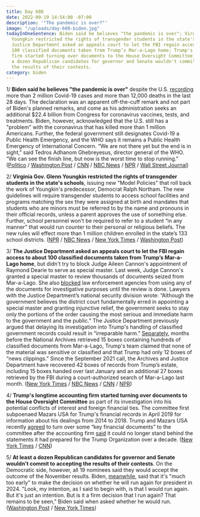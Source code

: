```yaml
---
title: Day 608
date: 2022-09-19 14:54:00 -07:00
description: '"The pandemic is over?"'
image: "/uploads/day-608-biden.jpg"
todayInOneSentence: Biden said he believes "the pandemic is over"; Virginia Gov. Glenn
  Youngkin restricted the rights of transgender students in the state's schools; the
  Justice Department asked an appeals court to let the FBI regain access to about
  100 classified documents taken from Trump’s Mar-a-Lago home; Trump's longtime accounting
  firm started turning over documents to the House Oversight Committee; and at least
  a dozen Republican candidates for governor and Senate wouldn't commit to accepting
  the results of their contests.
category: biden
---
```


1/ **Biden said he believes "the pandemic is over"** despite the U.S. [recording](https://coronavirus.jhu.edu/map.html) more than 2 million Covid-19 cases and more than 12,000 deaths  in the last 28 days. The declaration was an apparent off-the-cuff remark and not part of Biden's planned remarks, and come as his administration seeks an additional $22.4 billion from Congress for coronavirus vaccines, tests, and treatments. Biden, however, acknowledged that the U.S. still has a "problem" with the coronavirus that has killed more than 1 million Americans. Further, the federal government still designates Covid-19 a Public Health Emergency, and the WHO says it remains a Public Health Emergency of International Concern. “We are not there yet but the end is in sight,” said Tedros Adhanom Ghebreyesus, director general of the WHO. “We can see the finish line, but now is the worst time to stop running.” ([Politico](https://www.politico.com/news/2022/09/18/joe-biden-pandemic-60-minutes-00057423) / [Washington Post](https://www.washingtonpost.com/health/2022/09/18/biden-covid-pandemic-over/) / [CNN](https://www.cnn.com/2022/09/18/politics/biden-pandemic-60-minutes/index.html) / [NBC News](https://www.nbcnews.com/politics/politics-news/-pandemic-biden-says-rcna48266) / [NPR](https://www.npr.org/2022/09/19/1123767437/joe-biden-covid-19-pandemic-over) / [Wall Street Journal](https://www.wsj.com/articles/biden-draws-criticism-for-saying-pandemic-is-over-11663601633?mod=hp_lead_pos3))


2/ **Virginia Gov. Glenn Youngkin restricted the rights of transgender students in the state's schools**, issuing new "Model Policies" that roll back the work of Youngkin's predecessor, Democrat Ralph Northam. The new guidelines will require transgender students to access school facilities and programs matching the sex they were assigned at birth and mandates that students who are minors must be referred to by the name and pronouns in their official records, unless a parent approves the use of something else. Further, school personnel won't be required to refer to a student “in any manner” that would run counter to their personal or religious beliefs. The new rules will effect more than 1 million children enrolled in the state’s 133 school districts. ([NPR](https://www.npr.org/2022/09/18/1123697784/virginia-transgender-students-public-schools-glenn-youngkin) / [NBC News](https://www.nbcnews.com/nbc-out/out-news/virginia-governor-seeks-roll-back-transgender-student-protections-rcna48304) / [New York Times](https://www.nytimes.com/2022/09/18/us/virginia-transgender-students.html) / [Washington Post](https://www.washingtonpost.com/education/2022/09/16/trans-students-virginia-bathroom-sports/))


3/ **The Justice Department asked an appeals court to let the FBI regain access to about 100 classified documents taken from Trump’s Mar-a-Lago home**, but didn't try to block Judge Aileen Cannon's appointment of Raymond Dearie to serve as special master. Last week, Judge Cannon's granted a special master to review thousands of documents seized from Mar-a-Lago. She also [blocked](https://www.nytimes.com/2022/09/15/us/politics/trump-documents-special-master.html) law enforcement agencies from using any of the documents for investigative purposes until the review is done. Lawyers with the Justice Department’s national security division wrote: “Although the government believes the district court fundamentally erred in appointing a special master and granting injunctive relief, the government seeks to stay only the portions of the order causing the most serious and immediate harm to the government and the public.” The Justice Department previously argued that delaying its investigation into Trump's handling of classified government records could result in “irreparable harm.” [Separately](https://www.washingtonpost.com/national-security/2022/09/16/trump-records-archives-clippings/), months before the National Archives retrieved 15 boxes containing hundreds of classified documents from Mar-a-Lago, Trump's team claimed that none of the material was sensitive or classified and that Trump had only 12 boxes of “news clippings.” Since the September 2021 call, the Archives and Justice Department have recovered 42 boxes of records from Trump’s estate, including 15 boxes handed over last January and an additional 27 boxes retrieved by the FBI during a court-authorized search of Mar-a-Lago last month. ([New York Times](https://www.nytimes.com/2022/09/16/us/politics/trump-special-master-justice-dept.html?action=click&pgtype=Article&state=default&module=styln-trump-raid&variant=show&region=MAIN_CONTENT_1&block=storyline_top_links_recirc) / [NBC News](https://www.nbcnews.com/politics/justice-department/justice-department-asks-appeals-court-block-trump-judges-mar-lago-ruli-rcna48066) / [CNN](https://www.cnn.com/2022/09/15/politics/mar-a-lago-search-special-master/index.html) / [NPR](https://www.npr.org/2022/09/16/1122725989/judge-raymond-dearie-mar-a-lago-special-master-trump))

4/ **Trump's longtime accounting firm started turning over documents to the House Oversight Committee** as part of its investigation into his potential conflicts of interest and foreign financial ties. The committee first subpoenaed Mazars USA for Trump's financial records in April 2019 for information about his dealings from 2014 to 2018. Trump and Mazars USA recently [agreed](https://whatthefuckjusthappenedtoday.com/2022/09/01/day-590/#3-trump-and-the-mazars-usa-accountin) to turn over some “key financial documents” to the committee after the accounting firm [said](https://whatthefuckjusthappenedtoday.com/2022/02/14/day-391/#3-trump%E2%80%99s-long-time-accounting-firm) it could no longer stand behind the statements it had prepared for the Trump Organization over a decade. ([New York Times](https://www.nytimes.com/2022/09/17/us/politics/mazars-accounting-trump-documents.html) / [CNN](https://www.cnn.com/2022/09/18/politics/house-oversight-committee-trump-financial-documents/index.html))


5/ **At least a dozen Republican candidates for governor and Senate wouldn't commit to accepting the results of their contests**. On the Democratic side, however, all 19 nominees said they would accept the outcome of the November results. Biden, [meanwhile](https://www.cnn.com/2022/09/18/politics/biden-too-early-to-decide-about-2024/index.html), said that it's "much too early" to make the decision on whether he will run again for president in 2024. "Look, my intention, as I said to begin with, is that I would run again. But it's just an intention. But is it a firm decision that I run again? That remains to be seen," Biden said when asked whether he would run. ([Washington Post](https://www.washingtonpost.com/politics/2022/09/18/republicans-refuse-accept-results/) / [New York Times](https://www.nytimes.com/2022/09/18/us/politics/trump-republicans-midterm-election-results.html))


